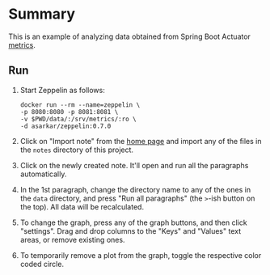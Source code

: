 # Summary
This is an example of analyzing data obtained from Spring Boot Actuator [metrics](https://docs.spring.io/spring-boot/docs/current/reference/html/production-ready-metrics.html).

## Run
1. Start Zeppelin as follows:

   ```
   docker run --rm --name=zeppelin \
   -p 8080:8080 -p 8081:8081 \
   -v $PWD/data/:/srv/metrics/:ro \
   -d asarkar/zeppelin:0.7.0
   ```
2. Click on "Import note" from the [home page](http://localhost:8080) and import
   any of the files in the `notes` directory of this project.
3. Click on the newly created note. It'll open and run all the paragraphs automatically.
4. In the 1st paragraph, change the directory name to any of the ones in the `data` directory,
   and press "Run all paragraphs" (the `>`-ish button on the top).
   All data will be recalculated.
5. To change the graph, press any of the graph buttons, and then click "settings".
   Drag and drop columns to the "Keys" and "Values" text areas, or remove existing ones.
6. To temporarily remove a plot from the graph, toggle the respective color coded circle.
